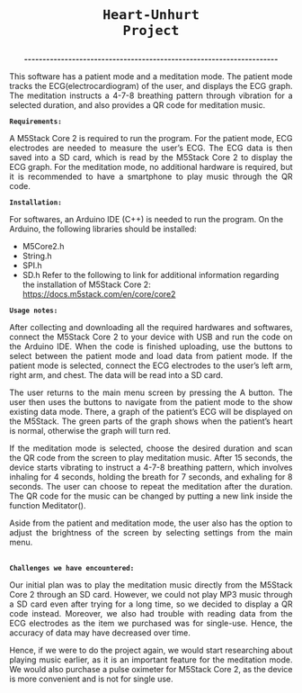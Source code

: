 # <p align = "center"><code><strong>Heart-Unhurt Project</strong></code></p>

<p align = "center"><strong> ---------------------------------------------------------------------</strong></p>

<div align = "justify">This software has a patient mode and a meditation mode. The patient mode tracks the ECG(electrocardiogram) of the user, and displays the ECG graph. The meditation instructs a 4-7-8 breathing pattern through vibration for a selected duration, and also provides a QR code for meditation music.</div>

<t></t> 

**`Requirements:`**

<div align = "justify">A M5Stack Core 2 is required to run the program. For the patient mode, ECG electrodes are needed to measure the user’s ECG. The ECG data is then saved into a SD card, which is read by the M5Stack Core 2 to display the ECG graph. For the meditation mode, no additional hardware is required, but it is recommended to have a smartphone to play music through the QR code.</div>

<t></t> 

**`Installation:`**

For softwares, an Arduino IDE (C++) is needed to run the program. On the Arduino, the following libraries should be installed:
  - M5Core2.h
  - String.h
  - SPI.h
  - SD.h
Refer to the following to link for additional information regarding the installation of M5Stack Core 2:
https://docs.m5stack.com/en/core/core2

<t></t> 

**`Usage notes:`**
<div align = "justify">After collecting and downloading all the required hardwares and softwares, connect the M5Stack Core 2 to your device with USB and run the code on the Arduino IDE. When the code is finished uploading, use the buttons to select between the patient mode and load data from patient mode. If the patient mode is selected, connect the ECG electrodes to the user’s left arm, right arm, and chest. The data will be read into a SD card.</div>

<t></t> 

<div align = "justify">The user returns to the main menu screen by pressing the A button. The user then uses the buttons to navigate from the patient mode to the show existing data mode. There, a graph of the patient’s ECG will be displayed on the M5Stack. The green parts of the graph shows when the patient’s heart is normal, otherwise the graph will turn red.</div>

<t></t> 
<div align = "justify">If the meditation mode is selected, choose the desired duration and scan the QR code from the screen to play meditation music. After 15 seconds, the device starts vibrating to instruct a 4-7-8 breathing pattern, which involves inhaling for 4 seconds, holding the breath for 7 seconds, and exhaling for 8 seconds. The user can choose to repeat the meditation after the duration. The QR code for the music can be changed by putting a new link inside the function Meditator().</div>

<t></t> 
<div align = "justify">Aside from the patient and meditation mode, the user also has the option to adjust the brightness of the screen by selecting settings from the main menu.</div>

<t></t>    
**`Challenges we have encountered:`**
<div align = "justify">Our initial plan was to play the meditation music directly from the M5Stack Core 2 through an SD card. However, we could not play MP3 music through a SD card even after trying for a long time, so we decided to display a QR code instead. Moreover, we also had trouble with reading data from the ECG electrodes as the item we purchased was for single-use. Hence, the accuracy of data may have decreased over time.</div> 

<t></t>
<div align = "justify">Hence, if we were to do the project again, we would start researching about playing music earlier, as it is an important feature for the meditation mode. We would also purchase a pulse oximeter for M5Stack Core 2, as the device is more convenient and is not for single use.</div>










